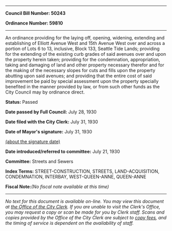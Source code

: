 

********

**Council Bill Number: 50243**
   
**Ordinance Number: 59810**
********

 An ordinance providing for the laying off, opening, widening, extending and establishing of Elliott Avenue West and 15th Avenue West over and across a portion of Lots 6 to 13, inclusive, Block 133, Seattle Tide Lands; providing for the extending of the existing curb grades of said avenues over and upon the property herein taken; providing for the condemnation, appropriation, taking and damaging of land and other property necessary therefor and for the making of the necessary slopes for cuts and fills upon the property abutting upon said avenues; and providing that the entire cost of said improvement be paid by special assessment upon the property specially benefited in the manner provided by law, or from such other funds as the City Council may by ordinance direct.

**Status:** Passed
   
**Date passed by Full Council:** July 28, 1930
   
**Date filed with the City Clerk:** July 31, 1930
   
**Date of Mayor's signature:** July 31, 1930
   
[(about the signature date)](/~public/approvaldate.htm)
   
   
   
**Date introduced/referred to committee:** July 21, 1930
   
**Committee:** Streets and Sewers
   
   
**Index Terms:** STREET-CONSTRUCTION, STREETS, LAND-ACQUISITION, CONDEMNATION, INTERBAY, WEST-QUEEN-ANNE, QUEEN-ANNE

**Fiscal Note:**_(No fiscal note available at this time)_
********

_No text for this document is available on-line. You may view this document at [the Office of the City Clerk](http://www.seattle.gov/leg/clerk/contactUs.htm). If you are unable to visit the Clerk's Office, you may request a copy or scan be made for you by Clerk staff. Scans and copies provided by the Office of the City Clerk are subject to [copy fees](http://clerk.seattle.gov/~public/clerkfees.htm), and the timing of service is dependent on the availability of staff._

